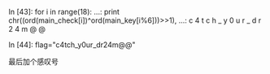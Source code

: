 In [43]: for i in range(18):
    ...:     print chr((ord(main_check[i])^ord(main_key[i%6]))>>1),
        ...:
        c 4 t c h _ y 0 u r _ d r 2 4 m @ @

In [44]: flag="c4tch_y0ur_dr24m@@"

最后加个感叹号
